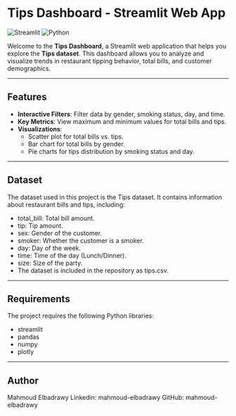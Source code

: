 # Tips Dashboard - Streamlit Web App

![Streamlit](https://img.shields.io/badge/Streamlit-FF4B4B?style=for-the-badge&logo=Streamlit&logoColor=white)
![Python](https://img.shields.io/badge/Python-3776AB?style=for-the-badge&logo=python&logoColor=white)

Welcome to the **Tips Dashboard**, a Streamlit web application that helps you explore the **Tips dataset**. This dashboard allows you to analyze and visualize trends in restaurant tipping behavior, total bills, and customer demographics.

---

## Features

- **Interactive Filters**: Filter data by gender, smoking status, day, and time.
- **Key Metrics**: View maximum and minimum values for total bills and tips.
- **Visualizations**:
  - Scatter plot for total bills vs. tips.
  - Bar chart for total bills by gender.
  - Pie charts for tips distribution by smoking status and day.

---

## Dataset

The dataset used in this project is the Tips dataset. It contains information about restaurant bills and tips, including:
- total_bill: Total bill amount.
- tip: Tip amount.
- sex: Gender of the customer.
- smoker: Whether the customer is a smoker.
- day: Day of the week.
- time: Time of the day (Lunch/Dinner).
- size: Size of the party.
- The dataset is included in the repository as tips.csv.

---

## Requirements

The project requires the following Python libraries:
- streamlit
- pandas
- numpy
- plotly

---

## Author

Mahmoud Elbadrawy
Linkedin: mahmoud-elbadrawy
GitHub: mahmoud-elbadrawy
